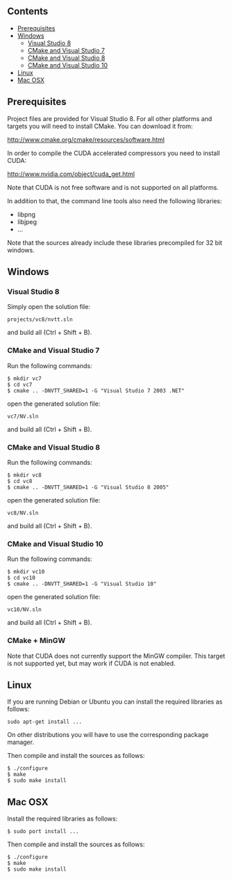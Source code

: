 ## Contents ##

  * [Prerequisites](CompilationInstructions#Prerequisites.md)
  * [Windows](CompilationInstructions#Windows.md)
    * [Visual Studio 8](CompilationInstructions#Visual_Studio_8.md)
    * [CMake and Visual Studio 7](CompilationInstructions#CMake_and_Visual_Studio_7.md)
    * [CMake and Visual Studio 8](CompilationInstructions#CMake_and_Visual_Studio_8.md)
    * [CMake and Visual Studio 10](CompilationInstructions#CMake_and_Visual_Studio_10.md)
  * [Linux](CompilationInstructions#Linux.md)
  * [Mac OSX](CompilationInstructions#Mac_OSX.md)


## Prerequisites ##

Project files are provided for Visual Studio 8. For all other platforms and targets you will need to install CMake. You can download it from:

http://www.cmake.org/cmake/resources/software.html

In order to compile the CUDA accelerated compressors you need to install CUDA:

http://www.nvidia.com/object/cuda_get.html

Note that CUDA is not free software and is not supported on all platforms.

In addition to that, the command line tools also need the following libraries:

  * libpng
  * libjpeg
  * ...

Note that the sources already include these libraries precompiled for 32 bit windows.


## Windows ##

### Visual Studio 8 ###

Simply open the solution file:

```
projects/vc8/nvtt.sln
```

and build all (Ctrl + Shift + B).


### CMake and Visual Studio 7 ###

Run the following commands:

```
$ mkdir vc7
$ cd vc7
$ cmake .. -DNVTT_SHARED=1 -G "Visual Studio 7 2003 .NET"
```

open the generated solution file:

```
vc7/NV.sln
```

and build all (Ctrl + Shift + B).


### CMake and Visual Studio 8 ###

Run the following commands:

```
$ mkdir vc8
$ cd vc8
$ cmake .. -DNVTT_SHARED=1 -G "Visual Studio 8 2005"
```

open the generated solution file:

```
vc8/NV.sln
```

and build all (Ctrl + Shift + B).


### CMake and Visual Studio 10 ###

Run the following commands:

```
$ mkdir vc10
$ cd vc10
$ cmake .. -DNVTT_SHARED=1 -G "Visual Studio 10"
```

open the generated solution file:

```
vc10/NV.sln
```

and build all (Ctrl + Shift + B).


### CMake + MinGW ###

Note that CUDA does not currently support the MinGW compiler. This target is not supported yet, but may work if CUDA is not enabled.


## Linux ##

If you are running Debian or Ubuntu you can install the required libraries as follows:

```
sudo apt-get install ...
```

On other distributions you will have to use the corresponding package manager.

Then compile and install the sources as follows:

```
$ ./configure
$ make
$ sudo make install
```


## Mac OSX ##

Install the required libraries as follows:

```
$ sudo port install ...
```

Then compile and install the sources as follows:

```
$ ./configure
$ make
$ sudo make install
```